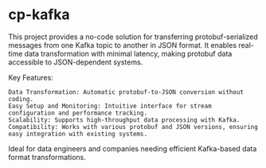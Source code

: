 # cp-kafka
This project provides a no-code solution for transferring protobuf-serialized messages from one Kafka topic to another in JSON format. It enables real-time data transformation with minimal latency, making protobuf data accessible to JSON-dependent systems.

Key Features:

    Data Transformation: Automatic protobuf-to-JSON conversion without coding.
    Easy Setup and Monitoring: Intuitive interface for stream configuration and performance tracking.
    Scalability: Supports high-throughput data processing with Kafka.
    Compatibility: Works with various protobuf and JSON versions, ensuring easy integration with existing systems.

Ideal for data engineers and companies needing efficient Kafka-based data format transformations.
